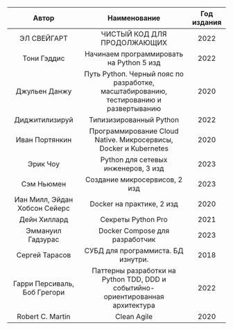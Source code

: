 |             Автор             |                                     Наименование                                      | Год издания |
|:-----------------------------:|:-------------------------------------------------------------------------------------:|:-----------:|
|          ЭЛ СВЕЙГАРТ          |                              ЧИСТЫЙ КОД ДЛЯ ПРОДОЛЖАЮЩИХ                              |    2022     |
|          Тони Гэддис          |                       Начинаем программировать на Python 5 изд                        |    2022     |
 |         Джульен Данжу         | Путь Pythoп. Черный пояс по разработке, масштабированию, тестированию и развертыванию |    2020     |
|        Диджитилизируй         |                                Типизизированный Python                                |    2022     |
|        Иван Портянкин         |           Программирование Cloud Native. Микросервисы, Docker и Kubernetes            |    2020     |
|           Эрик Чоу            |                          Python для сетевых инженеров, 3 изд                          |    2023     |
|          Сэм Ньюмен           |                             Создание микросервисов, 2 изд                             |    2023     |
| Иан Милл, Эйдан Хобсон Сейерс |                               Docker на практике, 2 изд                               |    2020     |
|         Дейн Хиллард          |                                  Секреты Python Pro                                   |    2021     |
|       Эммануил Гадзурас       |                            Docker Compose для разработчик                             |    2023     |
|        Сергей Тарасов         |                          СУБД для программиста. БД изнутри.                           |    2018     |
| Гарри Персиваль, Боб Грегори  |    Паттерны разработки на Python TDD, DDD и событийно-ориентированная архитектура     |    2022     |
|       Robert C. Martin        |                                      Clean Agile                                      |    2020     |




